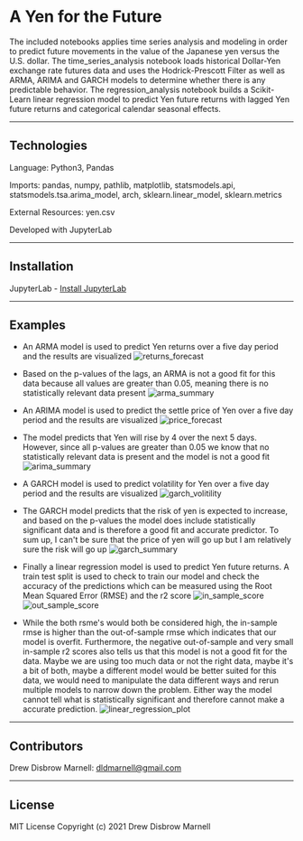 # A Yen for the Future

The included notebooks applies time series analysis and modeling in order to predict future movements in the value of the Japanese yen versus the U.S. dollar. The time_series_analysis notebook loads historical Dollar-Yen exchange rate futures data and uses the Hodrick-Prescott Filter as well as ARMA, ARIMA and GARCH models to determine whether there is any predictable behavior. The regression_analysis notebook builds a Scikit-Learn linear regression model to predict Yen future returns with lagged Yen future returns and categorical calendar seasonal effects.

---

## Technologies

Language: Python3, Pandas 

Imports: pandas, numpy, pathlib, matplotlib, statsmodels.api, statsmodels.tsa.arima_model, arch, sklearn.linear_model, sklearn.metrics 

External Resources: yen.csv

Developed with JupyterLab

---

## Installation

JupyterLab - [Install JupyterLab](https://jupyterlab.readthedocs.io/en/stable/getting_started/installation.html)

---

## Examples

- An ARMA model is used to predict Yen returns over a five day period and the results are visualized
![returns_forecast](Resources/Images/arma_returns_forecast.png)

- Based on the p-values of the lags, an ARMA is not a good fit for this data because all values are greater than 0.05, meaning there is no statistically relevant data present
![arma_summary](Resources/Images/arma_summary.png)

- An ARIMA model is used to predict the settle price of Yen over a five day period and the results are visualized
![price_forecast](Resources/Images/arima_price_forecast.png)

- The model predicts that Yen will rise by 4 over the next 5 days. However, since all p-values are greater than 0.05 we know that no statistically relevant data is present and the model is not a good fit
![arima_summary](Resources/Images/arima_summary.png)

- A GARCH model is used to predict volatility for Yen over a five day period and the results are visualized
![garch_volitility](Resources/Images/garch_volitility.png)

- The GARCH model predicts that the risk of yen is expected to increase, and based on the p-values the model does include statistically significant data and is therefore a good fit and accurate predictor. To sum up, I can't be sure that the price of yen will go up but I am relatively sure the risk will go up
![garch_summary](Resources/Images/garch_summary.png)

- Finally a linear regression model is used to predict Yen future returns.  A train test split is used to check to train our model and check the accuracy of the predictions which can be measured using the Root Mean Squared Error (RMSE) and the r2 score
![in_sample_score](Resources/Images/in_sample_score.png)
![out_sample_score](Resources/Images/out_sample_score.png)


-  While the both rsme's would both be considered high, the in-sample rmse is higher than the out-of-sample rmse which indicates that our model is overfit. Furthermore, the negative out-of-sample and very small in-sample r2 scores also tells us that this model is not a good fit for the data. Maybe we are using too much data or not the right data, maybe it's a bit of both, maybe a different model would be better suited for this data, we would need to manipulate the data different ways and rerun multiple models to narrow down the problem. Either way the model cannot tell what is statistically significant and therefore cannot make a accurate prediction.
![linear_regression_plot](Resources/Images/linear_regression_plot.png)



---

## Contributors

Drew Disbrow Marnell: dldmarnell@gmail.com

---

## License

MIT License
Copyright (c) 2021 Drew Disbrow Marnell
